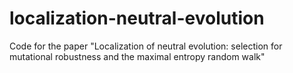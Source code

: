 # localization-neutral-evolution
Code for the paper "Localization of neutral evolution: selection for mutational robustness and the maximal entropy random walk"
